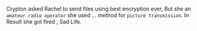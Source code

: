 Crypton asked Rachel to send files using best encryption ever,
But she an `amateur radio operator` she used ... method for `picture transmission`.
In Result she got fired , Sad Life.
